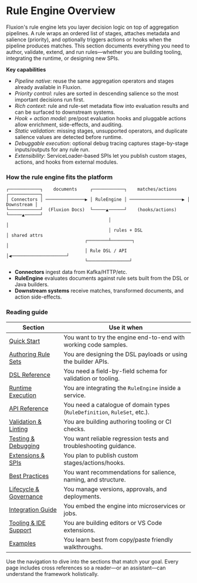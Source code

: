# Rule Engine Overview

Fluxion's rule engine lets you layer decision logic on top of aggregation pipelines. A rule wraps an ordered list of stages, attaches metadata and salience (priority), and optionally triggers actions or hooks when the pipeline produces matches. This section documents everything you need to author, validate, extend, and run rules—whether you are building tooling, integrating the runtime, or designing new SPIs.

**Key capabilities**

- *Pipeline native*: reuse the same aggregation operators and stages already available in Fluxion.
- *Priority control*: rules are sorted in descending salience so the most important decisions run first.
- *Rich context*: rule and rule-set metadata flow into evaluation results and can be surfaced to downstream systems.
- *Hook + action model*: pre/post evaluation hooks and pluggable actions allow enrichment, side-effects, and auditing.
- *Static validation*: missing stages, unsupported operators, and duplicate salience values are detected before runtime.
- *Debuggable execution*: optional debug tracing captures stage-by-stage inputs/outputs for any rule run.
- *Extensibility*: ServiceLoader-based SPIs let you publish custom stages, actions, and hooks from external modules.

### How the rule engine fits the platform

```
┌────────────┐    documents     ┌────────────┐    matches/actions    ┌────────────┐
│ Connectors │ ───────────────▶ │ RuleEngine │ ────────────────────▶ │ Downstream │
└────────────┘  (Fluxion Docs)  └─────▲──────┘    (hooks/actions)    └─────▲──────┘
                                       │                               │
                                       │ rules + DSL                   │ shared attrs
                              ┌────────┴────────┐                      │
                              │ Rule DSL / API │◀─────────────────────┘
                              └────────────────┘
```

- **Connectors** ingest data from Kafka/HTTP/etc.
- **RuleEngine** evaluates documents against rule sets built from the DSL or Java builders.
- **Downstream systems** receive matches, transformed documents, and action side-effects.

### Reading guide

| Section | Use it when |
| --- | --- |
| [Quick Start](quickstart.md) | You want to try the engine end-to-end with working code samples. |
| [Authoring Rule Sets](authoring.md) | You are designing the DSL payloads or using the builder APIs. |
| [DSL Reference](dsl-reference.md) | You need a field-by-field schema for validation or tooling. |
| [Runtime Execution](runtime.md) | You are integrating the `RuleEngine` inside a service. |
| [API Reference](api.md) | You need a catalogue of domain types (`RuleDefinition`, `RuleSet`, etc.). |
| [Validation & Linting](validation.md) | You are building authoring tooling or CI checks. |
| [Testing & Debugging](testing.md) | You want reliable regression tests and troubleshooting guidance. |
| [Extensions & SPIs](extensions.md) | You plan to publish custom stages/actions/hooks. |
| [Best Practices](best-practices.md) | You want recommendations for salience, naming, and structure. |
| [Lifecycle & Governance](lifecycle.md) | You manage versions, approvals, and deployments. |
| [Integration Guide](integration.md) | You embed the engine into microservices or jobs. |
| [Tooling & IDE Support](tooling.md) | You are building editors or VS Code extensions. |
| [Examples](examples.md) | You learn best from copy/paste friendly walkthroughs. |

Use the navigation to dive into the sections that match your goal. Every page includes cross references so a reader—or an assistant—can understand the framework holistically.

